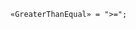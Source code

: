 <!-- This file is generated automatically by infrastructure scripts. Please don't edit by hand. -->

```{ .ebnf .slang-ebnf #GreaterThanEqual }
«GreaterThanEqual» = ">=";
```
